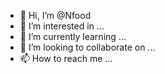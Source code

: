 - 👋 Hi, I’m @Nfood
- 👀 I’m interested in ...
- 🌱 I’m currently learning ...
- 💞️ I’m looking to collaborate on ...
- 📫 How to reach me ...

<!---
Nfood/Nfood is a ✨ special ✨ repository because its `README.md` (this file) appears on your GitHub profile.
You can click the Preview link to take a look at your changes.
--->

